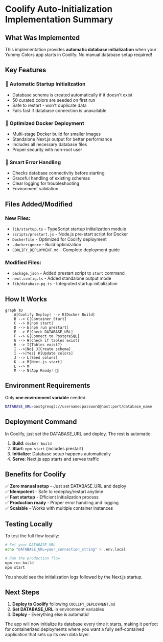 # Coolify Auto-Initialization Implementation Summary

## What Was Implemented

This implementation provides **automatic database initialization** when your Yummy Colors app starts in Coolify. No manual database setup required!

## Key Features

### 🚀 **Automatic Startup Initialization**

- Database schema is created automatically if it doesn't exist
- 50 curated colors are seeded on first run
- Safe to restart - won't duplicate data
- Fails fast if database connection is unavailable

### 🐳 **Optimized Docker Deployment**

- Multi-stage Docker build for smaller images
- Standalone Next.js output for better performance
- Includes all necessary database files
- Proper security with non-root user

### 🔧 **Smart Error Handling**

- Checks database connectivity before starting
- Graceful handling of existing schemas
- Clear logging for troubleshooting
- Environment validation

## Files Added/Modified

### New Files:

- `lib/startup.ts` - TypeScript startup initialization module
- `scripts/prestart.js` - Node.js pre-start script for Docker
- `Dockerfile` - Optimized for Coolify deployment
- `.dockerignore` - Build optimization
- `COOLIFY_DEPLOYMENT.md` - Complete deployment guide

### Modified Files:

- `package.json` - Added prestart script to `start` command
- `next.config.ts` - Added standalone output mode
- `lib/database-pg.ts` - Integrated startup initialization

## How It Works

```mermaid
graph TD
    A[Coolify Deploy] --> B[Docker Build]
    B --> C[Container Start]
    C --> D[npm start]
    D --> E[npm run prestart]
    E --> F[Check DATABASE_URL]
    F --> G[Connect to PostgreSQL]
    G --> H[Check if tables exist]
    H --> I{Tables exist?}
    I -->|No| J[Create schema]
    I -->|Yes| K[Update colors]
    J --> L[Seed colors]
    K --> M[Next.js start]
    L --> M
    M --> N[App Ready! 🎉]
```

## Environment Requirements

Only **one environment variable** needed:

```bash
DATABASE_URL=postgresql://username:password@host:port/database_name
```

## Deployment Command

In Coolify, just set the DATABASE_URL and deploy. The rest is automatic:

1. **Build**: `docker build`
2. **Start**: `npm start` (includes prestart)
3. **Initialize**: Database setup happens automatically
4. **Serve**: Next.js app starts and serves traffic

## Benefits for Coolify

✅ **Zero manual setup** - Just set DATABASE_URL and deploy  
✅ **Idempotent** - Safe to redeploy/restart anytime  
✅ **Fast startup** - Efficient initialization process  
✅ **Production ready** - Proper error handling and logging  
✅ **Scalable** - Works with multiple container instances

## Testing Locally

To test the full flow locally:

```bash
# Set your DATABASE_URL
echo "DATABASE_URL=your_connection_string" > .env.local

# Run the production flow
npm run build
npm start
```

You should see the initialization logs followed by the Next.js startup.

## Next Steps

1. **Deploy to Coolify** following `COOLIFY_DEPLOYMENT.md`
2. **Set DATABASE_URL** in environment variables
3. **Deploy** - Everything else is automatic!

The app will now initialize its database every time it starts, making it perfect for containerized deployments where you want a fully self-contained application that sets up its own data layer.

